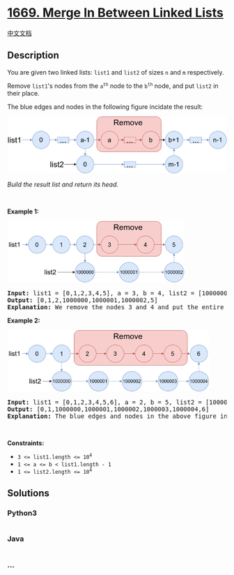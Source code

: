 # [1669. Merge In Between Linked Lists](https://leetcode.com/problems/merge-in-between-linked-lists)

[中文文档](/solution/1600-1699/1669.Merge%20In%20Between%20Linked%20Lists/README.md)

## Description

<p>You are given two linked lists: <code>list1</code> and <code>list2</code> of sizes <code>n</code> and <code>m</code> respectively.</p>

<p>Remove <code>list1</code>&#39;s nodes from the <code>a<sup>th</sup></code> node to the <code>b<sup>th</sup></code> node, and put <code>list2</code> in their place.</p>

<p>The blue edges and nodes in the following figure incidate the result:</p>
<img alt="" src="/solution/1600-1699/1669.Merge In Between Linked Lists/images/fig1.png" style="height: 130px; width: 504px;" />
<p><em>Build the result list and return its head.</em></p>

<p>&nbsp;</p>
<p><strong>Example 1:</strong></p>
<img alt="" src="/solution/1600-1699/1669.Merge In Between Linked Lists/images/merge_linked_list_ex1.png" style="width: 406px; height: 140px;" />
<pre>
<strong>Input:</strong> list1 = [0,1,2,3,4,5], a = 3, b = 4, list2 = [1000000,1000001,1000002]
<strong>Output:</strong> [0,1,2,1000000,1000001,1000002,5]
<strong>Explanation:</strong> We remove the nodes 3 and 4 and put the entire list2 in their place. The blue edges and nodes in the above figure indicate the result.
</pre>

<p><strong>Example 2:</strong></p>
<img alt="" src="/solution/1600-1699/1669.Merge In Between Linked Lists/images/merge_linked_list_ex2.png" style="width: 463px; height: 140px;" />
<pre>
<strong>Input:</strong> list1 = [0,1,2,3,4,5,6], a = 2, b = 5, list2 = [1000000,1000001,1000002,1000003,1000004]
<strong>Output:</strong> [0,1,1000000,1000001,1000002,1000003,1000004,6]
<strong>Explanation:</strong> The blue edges and nodes in the above figure indicate the result.
</pre>

<p>&nbsp;</p>
<p><strong>Constraints:</strong></p>

<ul>
	<li><code>3 &lt;= list1.length &lt;= 10<sup>4</sup></code></li>
	<li><code>1 &lt;= a &lt;= b &lt; list1.length - 1</code></li>
	<li><code>1 &lt;= list2.length &lt;= 10<sup>4</sup></code></li>
</ul>


## Solutions

<!-- tabs:start -->

### **Python3**

```python

```

### **Java**

```java

```

### **...**

```

```

<!-- tabs:end -->
